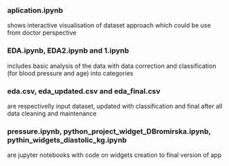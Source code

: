 ### aplication.ipynb
shows interactive visualisation of dataset approach which could be use from doctor perspective

### EDA.ipynb, EDA2.ipynb and 1.ipynb
includes basic analysis of the data with data correction and classification (for blood pressure and age) into categories 

### eda.csv, eda_updated.csv and eda_final.csv
are respectivelly input dataset, updated with classification and final after all data cleaning and maintenance

### pressure.ipynb, python_project_widget_DBromirska.ipynb, pythin_widgets_diastolic_kg.ipynb 
are jupyter notebooks with code on widgets creation to final version of app
